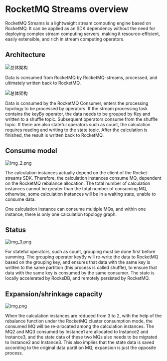 # RocketMQ Streams overview

RocketMQ Streams is a lightweight stream computing engine based on RocketMQ. It can be applied as an SDK dependency without the need for deploying complex stream computing servers, making it resource-efficient, easily extensible, and rich in stream computing operators.

## Architecture

![总体架构](E:\develop\github\contribution\rocketmq-site\i18n\en\docusaurus-plugin-content-docs\current\picture\33rocketmq-streams\总体-1.png)

Data is consumed from RocketMQ by RocketMQ-streams, processed, and ultimately written back to RocketMQ.

![总体架构](E:\develop\github\contribution\rocketmq-site\i18n\en\docusaurus-plugin-content-docs\current\picture\33rocketmq-streams\总体-2.png)

Data is consumed by the RocketMQ Consumer, enters the processing topology to be processed by operators. If the stream processing task contains the keyBy operator, the data needs to be grouped by Key and written to a shuffle topic. Subsequent operators consume from the shuffle topic. If there are also stateful operators such as count, the calculation requires reading and writing to the state topic. After the calculation is finished, the result is written back to RocketMQ.


## Consume model

![img_2.png](E:\develop\github\contribution\rocketmq-site\i18n\en\docusaurus-plugin-content-docs\current\picture\33rocketmq-streams\消费模型.png)

The calculation instances actually depend on the client of the Rocket-streams SDK. Therefore, the calculation instances consume MQ, dependent on the RocketMQ rebalance allocation. The total number of calculation instances cannot be greater than the total number of consuming MQ, otherwise, some calculation instances will be in a waiting state, unable to consume data.

One calculation instance can consume multiple MQs, and within one instance, there is only one calculation topology graph.

## Status

![img_3.png](E:\develop\github\contribution\rocketmq-site\i18n\en\docusaurus-plugin-content-docs\current\picture\33rocketmq-streams\状态存储.png)

For stateful operators, such as count, grouping must be done first before summing. The grouping operator keyBy will re-write the data to RocketMQ based on the grouping key, and ensures that data with the same key is written to the same partition (this process is called shuffle), to ensure that data with the same key is consumed by the same consumer. The state is locally accelerated by RocksDB, and remotely persisted by RocketMQ.


## Expansion/shrinkage capacity

![img.png](E:\develop\github\contribution\rocketmq-site\i18n\en\docusaurus-plugin-content-docs\current\picture\33rocketmq-streams\RocketMQ-streams扩缩容.png)

When the calculation instances are reduced from 3 to 2, with the help of the rebalance function under the RocketMQ cluster consumption mode, the consumed MQ will be re-allocated among the calculation instances. The MQ2 and MQ3 consumed by Instance1 are allocated to Instance2 and Instance3, and the state data of these two MQs also needs to be migrated to Instance2 and Instance3. This also implies that the state data is saved according to the original data partition MQ; expansion is just the opposite process.
